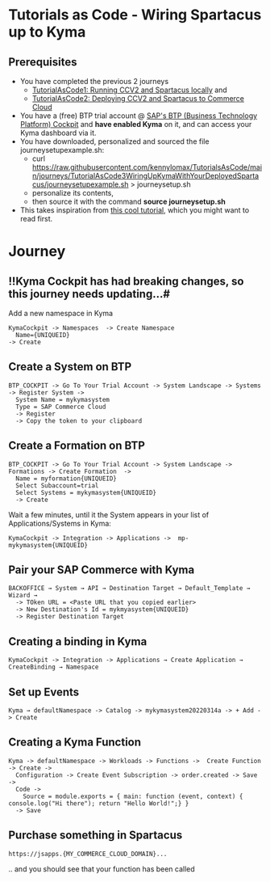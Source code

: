 # Tutorials as Code - Wiring Spartacus up to Kyma

## Prerequisites 

- You have completed the previous 2 journeys 
  - [TutorialAsCode1: Running CCV2 and Spartacus locally](https://github.com/kennylomax/TutorialsAsCode/tree/main/journeys/TutorialAsCode1LocalCCV2AndSpartacus) and  
  - [TutorialAsCode2: Deploying CCV2 and Spartacus to Commerce Cloud](https://github.com/kennylomax/TutorialsAsCode/tree/main/journeys/TutorialAsCode2DeployCCV2AndSpartacusToCommerceCloud)
- You have a (free) BTP trial account @ [SAP's BTP (Business Technology Platform) Cockpit](https://account.hanatrial.ondemand.com) and **have enabled Kyma**  on it, and can access your Kyma dashboard via it.
- You have downloaded, personalized and sourced the file journeysetupexample.sh:
  - curl https://raw.githubusercontent.com/kennylomax/TutorialsAsCode/main/journeys/TutorialAsCode3WiringUpKymaWithYourDeployedSpartacus/journeysetupexample.sh > journeysetup.sh 
  - personalize its contents, 
  - then source it with the command **source journeysetup.sh**
 - This takes inspiration from [this cool tutorial](https://developers.sap.com/tutorials/cp-kyma-mocks.html), which you might want to read first.
# Journey

## !!Kyma Cockpit has had breaking changes, so this journey needs updating...#


Add a new namespace in Kyma 
```clickpath:AddKymaNamespace
KymaCockpit -> Namespaces  -> Create Namespace 
  Name={UNIQUEID} 
-> Create
```

## Create a System on BTP

```clickpath:CreateBTPSystem
BTP_COCKPIT -> Go To Your Trial Account -> System Landscape -> Systems -> Register System -> 
  System Name = mykymasystem
  Type = SAP Commerce Cloud
  -> Register
  -> Copy the token to your clipboard
```


## Create a Formation on BTP

```clickpath:CreateBTPFormation
BTP_COCKPIT -> Go To Your Trial Account -> System Landscape -> Formations -> Create Formation  -> 
  Name = myformation{UNIQUEID}
  Select Subaccount=trial
  Select Systems = mykymasystem{UNIQUEID}
  -> Create
```


Wait a few minutes, until it the System appears in your list of Applications/Systems in Kyma:

```clickpath:ConfirmSystemAppearsInKyma
KymaCockpit -> Integration -> Applications ->  mp-mykymasystem{UNIQUEID}
```


## Pair your SAP Commerce with Kyma

```clickpath:PairBackoffice
BACKOFFICE → System → API → Destination Target → Default_Template → Wizard →
  -> TOken URL = <Paste URL that you copied earlier>
  -> New Destination's Id = mykmyasystem{UNIQUEID}
  -> Register Destination Target
```

## Creating a binding in Kyma
```clickpath:createKymaBinding
KymaCockpit -> Integration -> Applications → Create Application → CreateBinding → Namespace
```

## Set up Events
```clickpath:setUpEventsInKyma
Kyma → defaultNamespace -> Catalog -> mykymasystem20220314a -> + Add -> Create
```


## Creating a Kyma Function
```clickpath:createKymaFunction
Kyma -> defaultNamespace -> Workloads -> Functions ->  Create Function -> Create -> 
  Configuration -> Create Event Subscription -> order.created -> Save -> 
  Code ->
    Source = module.exports = { main: function (event, context) { console.log("Hi there"); return "Hello World!";} }
  -> Save
```


## Purchase something in Spartacus
```clickpath:MakeFirstPurchaseWithVisa4444333322221111
https://jsapps.{MY_COMMERCE_CLOUD_DOMAIN}...
```

.. and you should see that your function has been called
